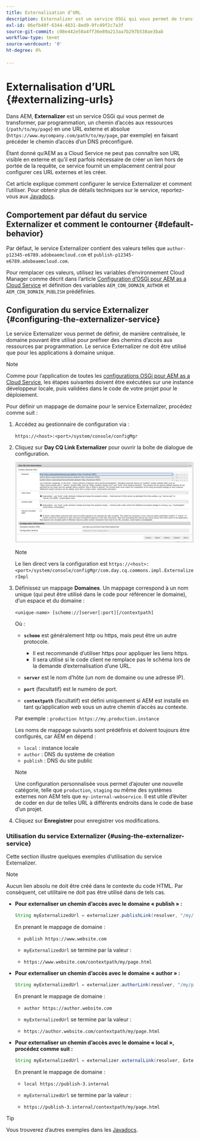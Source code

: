 ```yaml
---
title: Externalisation d’URL
description: Externalizer est un service OSGi qui vous permet de transformer, par programmation, un chemin d’accès aux ressources en une URL externe et absolue..
exl-id: 06efb40f-6344-4831-8ed9-9fc49f2c7a3f
source-git-commit: c08e442e58a4ff36e89a213aa7b297b538ae3bab
workflow-type: tm+mt
source-wordcount: '0'
ht-degree: 0%

---
```


# Externalisation d’URL {#externalizing-urls}

Dans AEM, **Externalizer** est un service OSGi qui vous permet de transformer, par programmation, un chemin d’accès aux ressources (`/path/to/my/page`) en une URL externe et absolue (`https://www.mycompany.com/path/to/my/page`, par exemple) en faisant précéder le chemin d’accès d’un DNS préconfiguré.

Étant donné qu’AEM as a Cloud Service ne peut pas connaître son URL visible en externe et qu’il est parfois nécessaire de créer un lien hors de portée de la requête, ce service fournit un emplacement central pour configurer ces URL externes et les créer.

Cet article explique comment configurer le service Externalizer et comment l’utiliser. Pour obtenir plus de détails techniques sur le service, reportez-vous aux [Javadocs](https://www.adobe.io/experience-manager/reference-materials/cloud-service/javadoc/com/day/cq/commons/Externalizer.html).

## Comportement par défaut du service Externalizer et comment le contourner {#default-behavior}

Par défaut, le service Externalizer contient des valeurs telles que `author-p12345-e6789.adobeaemcloud.com` et `publish-p12345-e6789.adobeaemcloud.com`.

Pour remplacer ces valeurs, utilisez les variables d’environnement Cloud Manager comme décrit dans l’article [Configuration d’OSGi pour AEM as a Cloud Service](/help/implementing/deploying/configuring-osgi.md#cloud-manager-api-format-for-setting-properties) et définition des variables `AEM_CDN_DOMAIN_AUTHOR` et `AEM_CDN_DOMAIN_PUBLISH` prédéfinies.

## Configuration du service Externalizer {#configuring-the-externalizer-service}

Le service Externalizer vous permet de définir, de manière centralisée, le domaine pouvant être utilisé pour préfixer des chemins d’accès aux ressources par programmation. Le service Externalizer ne doit être utilisé que pour les applications à domaine unique.

>[!NOTE]
>
>Comme pour l’application de toutes les [configurations OSGi pour AEM as a Cloud Service](/help/implementing/deploying/overview.md#osgi-configuration), les étapes suivantes doivent être exécutées sur une instance développeur locale, puis validées dans le code de votre projet pour le déploiement.

Pour définir un mappage de domaine pour le service Externalizer, procédez comme suit :

1. Accédez au gestionnaire de configuration via :

   `https://<host>:<port>/system/console/configMgr`

1. Cliquez sur **Day CQ Link Externalizer** pour ouvrir la boîte de dialogue de configuration.

   ![Configuration OSGi du service Externalizer](./assets/externalizer-osgi.png)

   >[!NOTE]
   >
   >Le lien direct vers la configuration est `https://<host>:<port>/system/console/configMgr/com.day.cq.commons.impl.ExternalizerImpl`

1. Définissez un mappage **Domaines**. Un mappage correspond à un nom unique (qui peut être utilisé dans le code pour référencer le domaine), d’un espace et du domaine :

   `<unique-name> [scheme://]server[:port][/contextpath]`

   Où :

   * **`scheme`** est généralement http ou https, mais peut être un autre protocole.

      * Il est recommandé d’utiliser https pour appliquer les liens https.
      * Il sera utilisé si le code client ne remplace pas le schéma lors de la demande d’externalisation d’une URL.
   * **`server`** est le nom d’hôte (un nom de domaine ou une adresse IP).
   * **`port`** (facultatif) est le numéro de port.
   * **`contextpath`** (facultatif) est défini uniquement si AEM est installé en tant qu’application web sous un autre chemin d’accès au contexte.

   Par exemple : `production https://my.production.instance`

   Les noms de mappage suivants sont prédéfinis et doivent toujours être configurés, car AEM en dépend :

   * `local` : instance locale
   * `author` : DNS du système de création
   * `publish` : DNS du site public

   >[!NOTE]
   >
   >Une configuration personnalisée vous permet d’ajouter une nouvelle catégorie, telle que `production`, `staging` ou même des systèmes externes non AEM tels que `my-internal-webservice`. Il est utile d’éviter de coder en dur de telles URL à différents endroits dans le code de base d’un projet.

1. Cliquez sur **Enregistrer** pour enregistrer vos modifications.

### Utilisation du service Externalizer {#using-the-externalizer-service}

Cette section illustre quelques exemples d’utilisation du service Externalizer.

>[!NOTE]
>
>Aucun lien absolu ne doit être créé dans le contexte du code HTML. Par conséquent, cet utilitaire ne doit pas être utilisé dans de tels cas.

* **Pour externaliser un chemin d’accès avec le domaine « publish » :**

   ```java
   String myExternalizedUrl = externalizer.publishLink(resolver, "/my/page") + ".html";
   ```

   En prenant le mappage de domaine :

   * `publish https://www.website.com`

   * `myExternalizedUrl` se termine par la valeur :

   * `https://www.website.com/contextpath/my/page.html`

* **Pour externaliser un chemin d’accès avec le domaine « author » :**

   ```java
   String myExternalizedUrl = externalizer.authorLink(resolver, "/my/page") + ".html";
   ```

   En prenant le mappage de domaine :

   * `author https://author.website.com`

   * `myExternalizedUrl` se termine par la valeur :

   * `https://author.website.com/contextpath/my/page.html`

* **Pour externaliser un chemin d’accès avec le domaine « local », procédez comme suit :**

   ```java
   String myExternalizedUrl = externalizer.externalLink(resolver, Externalizer.LOCAL, "/my/page") + ".html";
   ```

   En prenant le mappage de domaine :

   * `local https://publish-3.internal`

   * `myExternalizedUrl` se termine par la valeur :

   * `https://publish-3.internal/contextpath/my/page.html`

>[!TIP]
>
>Vous trouverez d’autres exemples dans les [Javadocs](https://www.adobe.io/experience-manager/reference-materials/cloud-service/javadoc/com/day/cq/commons/Externalizer.html).
